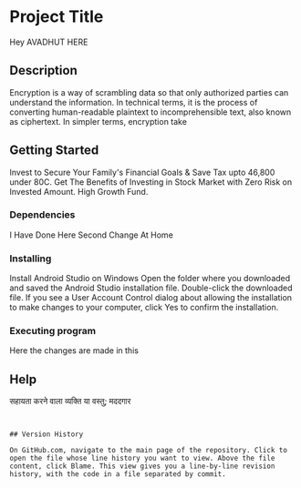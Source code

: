 # Project Title

Hey AVADHUT HERE

## Description

Encryption is a way of scrambling data so that only authorized parties can understand the information. In technical terms, it is the process of converting human-readable plaintext to incomprehensible text, also known as ciphertext. In simpler terms, encryption take

## Getting Started

Invest to Secure Your Family's Financial Goals & Save Tax upto 46,800 under 80C. Get The Benefits of Investing in Stock Market with Zero Risk on Invested Amount. High Growth Fund.
### Dependencies

I Have Done Here Second Change At Home

### Installing

Install Android Studio on Windows
Open the folder where you downloaded and saved the Android Studio installation file.
Double-click the downloaded file.
If you see a User Account Control dialog about allowing the installation to make changes to your computer, click Yes to confirm the installation.


### Executing program

Here the changes are made in this


## Help

 
सहायता करने वाला व्‍यक्ति या वस्‍तु; मददगार
```


## Version History

On GitHub.com, navigate to the main page of the repository. Click to open the file whose line history you want to view. Above the file content, click Blame. This view gives you a line-by-line revision history, with the code in a file separated by commit.


